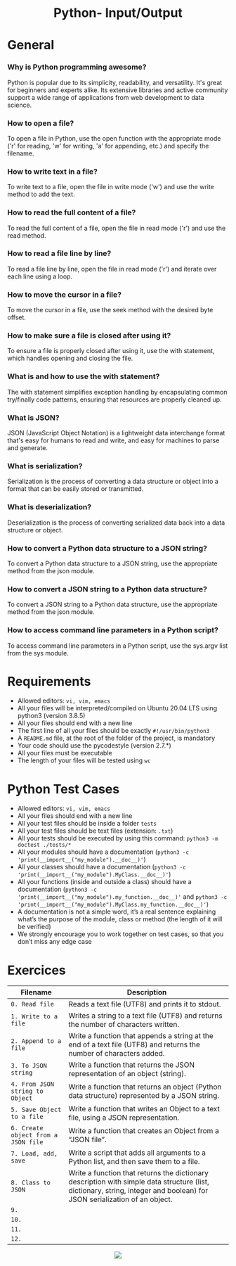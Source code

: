 <div align= "center">
  <h1>Python- Input/Output</h1>
</div>


# General 

### Why is Python programming awesome?
Python is popular due to its simplicity, readability, and versatility. It's great for beginners and experts alike. Its extensive libraries and active community support a wide range of applications from web development to data science.

### How to open a file?
To open a file in Python, use the open function with the appropriate mode ('r' for reading, 'w' for writing, 'a' for appending, etc.) and specify the filename.

### How to write text in a file?
To write text to a file, open the file in write mode ('w') and use the write method to add the text.

### How to read the full content of a file?
To read the full content of a file, open the file in read mode ('r') and use the read method.

### How to read a file line by line?
To read a file line by line, open the file in read mode ('r') and iterate over each line using a loop.

### How to move the cursor in a file?
To move the cursor in a file, use the seek method with the desired byte offset.

### How to make sure a file is closed after using it?
To ensure a file is properly closed after using it, use the with statement, which handles opening and closing the file.

### What is and how to use the with statement?
The with statement simplifies exception handling by encapsulating common try/finally code patterns, ensuring that resources are properly cleaned up.

### What is JSON?
JSON (JavaScript Object Notation) is a lightweight data interchange format that's easy for humans to read and write, and easy for machines to parse and generate.

### What is serialization?
Serialization is the process of converting a data structure or object into a format that can be easily stored or transmitted.

### What is deserialization?
Deserialization is the process of converting serialized data back into a data structure or object.

### How to convert a Python data structure to a JSON string?
To convert a Python data structure to a JSON string, use the appropriate method from the json module.

### How to convert a JSON string to a Python data structure?
To convert a JSON string to a Python data structure, use the appropriate method from the json module.

### How to access command line parameters in a Python script?
To access command line parameters in a Python script, use the sys.argv list from the sys module.

# Requirements

- Allowed editors: ```vi, vim, emacs```  
- All your files will be interpreted/compiled on Ubuntu 20.04 LTS using python3 (version 3.8.5)  
- All your files should end with a new line  
- The first line of all your files should be exactly `#!/usr/bin/python3`  
- A `README.md` file, at the root of the folder of the project, is mandatory  
- Your code should use the pycodestyle (version 2.7.*)  
- All your files must be executable  
- The length of your files will be tested using ```wc```  

# Python Test Cases

- Allowed editors: `vi, vim, emacs`
- All your files should end with a new line
- All your test files should be inside a folder `tests`
- All your test files should be text files (extension: `.txt`)
- All your tests should be executed by using this command: `python3 -m doctest ./tests/*`
- All your modules should have a documentation (`python3 -c 'print(__import__("my_module").__doc__)'`)
- All your classes should have a documentation (`python3 -c 'print(__import__("my_module").MyClass.__doc__)'`)
- All your functions (inside and outside a class) should have a documentation (`python3 -c 'print(__import__("my_module").my_function.__doc__)'` and `python3 -c 'print(__import__("my_module").MyClass.my_function.__doc__)'`)
- A documentation is not a simple word, it’s a real sentence explaining what’s the purpose of the module, class or method (the length of it will be verified)
- We strongly encourage you to work together on test cases, so that you don’t miss any edge case

# Exercices

| Filename | Description |
| -------- | ----------- |
| `0. Read file` | Reads a text file (UTF8) and prints it to stdout. |
| `1. Write to a file` | Writes a string to a text file (UTF8) and returns the number of characters written. |
| `2. Append to a file` | Write a function that appends a string at the end of a text file (UTF8) and returns the number of characters added.|
| `3. To JSON string` | Write a function that returns the JSON representation of an object (string). |
| `4. From JSON string to Object` | Write a function that returns an object (Python data structure) represented by a JSON string. |
| `5. Save Object to a file` | Write a function that writes an Object to a text file, using a JSON representation. |
| `6. Create object from a JSON file` | Write a function that creates an Object from a “JSON file”. |
| `7. Load, add, save` | Write a script that adds all arguments to a Python list, and then save them to a file. |
| `8. Class to JSON` | Write a function that returns the dictionary description with simple data structure (list, dictionary, string, integer and boolean) for JSON serialization of an object. |
| `9. ` | |
| `10. ` | |
| `11. ` | |
| `12. ` | |


<p align="center">
  <img src="https://i.imgur.com/J1oVLId.jpeg" name="logo Holberton"/>
</p>
